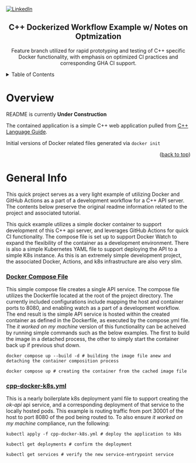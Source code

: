 <a id="readme-top"></a>
<!-- docker-c++-example 
C++ codebase pulled from Docker example guide
-->

<!-- Shields Section -->
[![LinkedIn][linkedin-shield]][linkedin-url]

<div align="center">
    <h2 align="center">C++ Dockerized Workflow Example w/ Notes on Optmization</h2>
    <p align="center">
        Feature branch utilized for rapid prototyping and testing of C++ specific Docker functionality, with emphasis on optimized CI practices and corresponding GHA CI support.
    </p>
</div>


<!-- TABLE OF CONTENTS -->
<div>
    <details>
    <summary>Table of Contents</summary>
    <ul>
        <li>
        <a href="#overview">Project Overview</a>
        <ul>
            <li><a href="#contrsuc">Under Construction</a></li>
        </ul>
        </li>
    </ul>
    </details>
</div>


# Overview <a id="overview"></a>

README is currently **Under Construction**

The contained application is a simple C++ web application pulled from [C++ Language Guide](https://docs.docker.com/language/cpp/).

Initial versions of Docker related files generated via ```docker init```

<p align="right">(<a href="#readme-top">back to top</a>)</p>


<!-- Links, etc. -->
[linkedin-shield]: https://img.shields.io/badge/-LinkedIn-black.svg?style=for-the-badge&logo=linkedin&colorB=555
[linkedin-url]: https://www.linkedin.com/in/jonathan-boyle/



# General Info
This quick project serves as a very light example of utilizing Docker and GitHub Actions as a part of a development workflow for a C++ API server. The contents below preserve the original readme information related to the project and associated tutorial.

This quick example utilizes a simple docker container to support development of this C++ api server, and leverages GitHub Actions for quick CI functionality. The compose file is set up to support Docker Watch to expand the flexibility of the container as a development environment. There is also a simple Kubernetes YAML file to support deploying the API to a simple K8s instance.
As this is an extremely simple development project, the associated Docker, Actions, and k8s infrastructure are also very slim.

### [Docker Compose File](compose.yml)
This simple compose file creates a single API service. The compose file utilizes the Dockerfile located at the root of the project directory. The currently included configurations include mapping the host and container ports to 8080, and enabling watch as a part of a development workflow.
The end result is the simple API service is hosted within the created container as defined in the Dockerfile, as executed by the compose.yml file.
The *it worked on my machine* version of this functionality can be acheived by running simple commands such as the below examples. The first to build the image in a detached process, the other to simply start the container back up if previous shut down.
```
docker compose up --build -d # building the image file anew and detaching the container composition process

docker compose up # creating the container from the cached image file
```

### [cpp-docker-k8s.yml](cpp-docker-k8s.yml)
This is a nearly boilerplate k8s deployment yaml file to support creating the *ok-api* api service, and a corresponding deployment of that service to the locally hosted pods. This example is routing traffic from port 30001 of the host to port 8080 of the pod being routed to.
To also ensure *it worked on my machine* compliance, run the following:
```
kubectl apply -f cpp-docker-k8s.yml # deploy the application to k8s

kubectl get deployments # confirm the deployment 

kubectl get services # verify the new service-entrypoint service
```